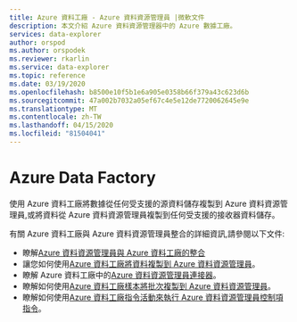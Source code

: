 ```yaml
---
title: Azure 資料工廠 - Azure 資料資源管理員 |微軟文件
description: 本文介紹 Azure 資料資源管理器中的 Azure 數據工廠。
services: data-explorer
author: orspod
ms.author: orspodek
ms.reviewer: rkarlin
ms.service: data-explorer
ms.topic: reference
ms.date: 03/19/2020
ms.openlocfilehash: b8500e10f5b1e6a905e0358b66f379a43c623d6b
ms.sourcegitcommit: 47a002b7032a05ef67c4e5e12de7720062645e9e
ms.translationtype: MT
ms.contentlocale: zh-TW
ms.lasthandoff: 04/15/2020
ms.locfileid: "81504041"
---
```

# <a name="azure-data-factory"></a>Azure Data Factory

使用 Azure 資料工廠將數據從任何受支援的源資料儲存複製到 Azure 資料資源管理員,或將資料從 Azure 資料資源管理員複製到任何受支援的接收器資料儲存。

有關 Azure 資料工廠與 Azure 資料資源管理員整合的詳細資訊,請參閱以下文件:

* 瞭解[Azure 資料資源管理員與 Azure 資料工廠的整合](https://docs.microsoft.com/azure/data-explorer/data-factory-integration) 
* 讓您如何使用[Azure 資料工廠將資料複製到 Azure 資料資源管理員](https://docs.microsoft.com/azure/data-explorer/data-factory-load-data)。
* 瞭解 Azure 資料工廠中的[Azure 資料資源管理員連接器](https://docs.microsoft.com/azure/data-factory/connector-azure-data-explorer)。
* 瞭解如何使用[Azure 資料工廠樣本將批次複製到 Azure 資料資源管理員](https://docs.microsoft.com/azure/data-explorer/data-factory-template)。
* 瞭解如何使用[Azure 資料工廠指令活動來執行 Azure 資料資源管理員控制項指令](https://docs.microsoft.com/azure/data-explorer/data-factory-command-activity)。
 